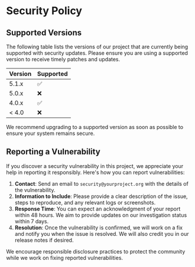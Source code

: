 # Security Policy

## Supported Versions

The following table lists the versions of our project that are currently being supported with security updates. Please ensure you are using a supported version to receive timely patches and updates.

| Version | Supported          |
| ------- | ------------------ |
| 5.1.x   | :white_check_mark: |
| 5.0.x   | :x:                |
| 4.0.x   | :white_check_mark: |
| < 4.0   | :x:                |


We recommend upgrading to a supported version as soon as possible to ensure your system remains secure.

## Reporting a Vulnerability

If you discover a security vulnerability in this project, we appreciate your help in reporting it responsibly. Here's how you can report vulnerabilities:

1. **Contact**: Send an email to `security@yourproject.org` with the details of the vulnerability.
2. **Information to Include**: Please provide a clear description of the issue, steps to reproduce, and any relevant logs or screenshots.
3. **Response Time**: You can expect an acknowledgment of your report within 48 hours. We aim to provide updates on our investigation status within 7 days.
4. **Resolution**: Once the vulnerability is confirmed, we will work on a fix and notify you when the issue is resolved. We will also credit you in our release notes if desired.

We encourage responsible disclosure practices to protect the community while we work on fixing reported vulnerabilities.
